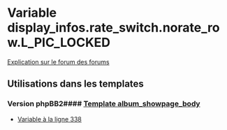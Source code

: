 # Variable display_infos.rate_switch.norate_row.L_PIC_LOCKED
[Explication sur le forum des forums](http://forum.forumactif.com/t294113-listing-des-variables#display_infos.rate_switch.norate_row.L_PIC_LOCKED)
## Utilisations dans les templates
### Version phpBB2#### [Template album_showpage_body](subsilver/album_showpage_body.md)
* [Variable à la ligne 338](../subsilver/album_showpage_body.tpl#L338)